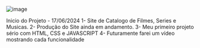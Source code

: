 ![image](https://github.com/Bieel1025/Filmes-Series-Musicas-HTML-CSS-JS/assets/133724419/d4f825d3-253c-4124-b9a1-b240d2a9ba86)


Inicio do Projeto - 17/06/2024
1- Site de Catalogo de Filmes, Series e Musicas.
2- Produção do Site ainda em andamento.
3- Meu primeiro projeto sério com HTML, CSS e JAVASCRIPT
4- Futuramente farei um vídeo mostrando cada funcionalidade
